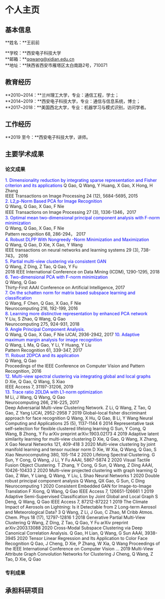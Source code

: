 # 个人主页
## 基本信息
**姓名：**王前前

**学校：**西安电子科技大学  
**邮箱：**qqwang@xidian.edu.cn  
**地址：**陕西省西安市雁塔区太白南路2号，710071  
## 教育经历
**2010~2014：**兰州理工大学，专业：通信工程，学士；  
**2014~2019：**西安电子科技大学，专业：通信与信息系统，博士；  
**2017~2018：**美国西北大学，专业：机器学习与模式识别，访问学者。

## 工作经历
**2019 至今：**西安电子科技大学，讲师。

## 主要学术成果
### 论文成果
<font color=blue>1. Dimensionality reduction by integrating sparse representation and Fisher criterion and its applications</font>
Q Gao, Q Wang, Y Huang, X Gao, X Hong, H Zhang  
IEEE Transactions on Image Processing 24 (12), 5684-5695, 2015  
<font color=blue>2. L2,p-Norm Based PCA for Image Recognition</font>  
Q Wang, Q Gao, X Gao, F Nie  
IEEE Transactions on Image Processing 27 (3), 1336-1346，2017  
<font color=blue>3. Optimal mean two-dimensional principal component analysis with F-norm minimization  </font>  
Q Wang, Q Gao, X Gao, F Nie  
Pattern recognition 68, 286-294， 2017  
<font color=blue>4. Robust DLPP With Nongreedy  -Norm Minimization and Maximization</font>  
Q Wang, Q Gao, D Xie, X Gao, Y Wang  
IEEE transactions on neural networks and learning systems 29 (3), 738-743，	2016  
<font color=blue>5. Partial multi-view clustering via consistent GAN</font>  
Q Wang, Z Ding, Z Tao, Q Gao, Y Fu  
2018 IEEE International Conference on Data Mining (ICDM), 1290-1295, 2018  
<font color=blue>6. Two-dimensional PCA with F-norm minimization</font>  
Q Wang, Q Gao  
Thirty-First AAAI Conference on Artificial Intelligence, 2017  
<font color=blue>7. On the schatten norm for matrix based subspace learning and classification</font>  
Q Wang, F Chen, Q Gao, X Gao, F Nie  
Neurocomputing 216, 192-199, 2016  
<font color=blue>8. Learning more distinctive representation by enhanced PCA network</font>  
Y Liu, S Zhao, Q Wang, Q Gao  
Neurocomputing 275, 924-931, 2018  
<font color=blue>9. Angle Principal Component Analysis.</font>  
Q Wang, Q Gao, X Gao, F Nie
IJCAI, 2936-2942, 2017
<font color=blue>10. Adaptive maximum margin analysis for image recognition</font>  
Q Wang, L Ma, Q Gao, Y Li, Y Huang, Y Liu  
Pattern Recognition 61, 339-347, 2017  
<font color=blue>11. Robust 2DPCA and its application</font>  
Q Wang, Q Gao  
Proceedings of the IEEE Conference on Computer Vision and Pattern Recognition, 2016  
<font color=blue>12. Multi-view spectral clustering via integrating global and local graphs</font>  
D Xie, Q Gao, Q Wang, S Xiao  
IEEE Access 7, 31197-31206, 2019  
<font color=blue>13. Trace ratio 2DLDA with L1-norm optimization</font>  
M Li, J Wang, Q Wang, Q Gao  
Neurocomputing 266, 216-225, 2017  
Deep Adversarial Multi-view Clustering Network.
Z Li, Q Wang, Z Tao, Q Gao, Z Yang
IJCAI, 2952-2958	7	2019
Global–local fisher discriminant approach for face recognition
Q Wang, X Hu, Q Gao, B Li, Y Wang
Neural Computing and Applications 25 (5), 1137-1144	6	2014
Representative task self-selection for flexible clustered lifelong learning
G Sun, Y Cong, Q Wang, B Zhong, Y Fu
arXiv preprint arXiv:1903.02173	4	2019
Adaptive latent similarity learning for multi-view clustering
D Xie, Q Gao, Q Wang, X Zhang, X Gao
Neural Networks 121, 409-418	3	2020
Multi-view clustering by joint manifold learning and tensor nuclear norm
D Xie, W Xia, Q Wang, Q Gao, S Xiao
Neurocomputing 380, 105-114	2	2020
Lifelong Spectral Clustering.
G Sun, Y Cong, Q Wang, J Li, Y Fu
AAAI, 5867-5874	2	2020
Visual Tactile Fusion Object Clustering.
T Zhang, Y Cong, G Sun, Q Wang, Z Ding
AAAI, 10426-10433	2	2020
Multi-view projected clustering with graph learning
Q Gao, Z Wan, Y Liang, Q Wang, Y Liu, L Shao
Neural Networks	1	2020
Double robust principal component analysis
Q Wang, QX Gao, G Sun, C Ding
Neurocomputing	1	2020
Consistent Embedded GAN for Image-to-Image Translation
F Xiong, Q Wang, Q Gao
IEEE Access 7, 126651-126661	1	2019
Adaptive Semi-Supervised Classification by Joint Global and Local Graph
S Deng, Q Wang, Q Gao
IEEE Access 7, 87212-87222	1	2019
The Climate Impact of Aerosols on Lightning: Is it Detectable from 2 Long-term Aerosol and Meteorological Data? 3
Q Wang, Z Li, J Guo, C Zhao, M Cribb
Atmos. Chem. Phys 18 (17), 12797-12816	1	2018
Generative Partial Multi-View Clustering
Q Wang, Z Ding, Z Tao, Q Gao, Y Fu
arXiv preprint arXiv:2003.13088		2020
Cross-Modal Subspace Clustering via Deep Canonical Correlation Analysis.
Q Gao, H Lian, Q Wang, G Sun
AAAI, 3938-3945		2020
Tensor Linear Regression and Its Application to Color Face Recognition
Q Gao, J Cheng, D Xie, P Zhang, W Xia, Q Wang
Proceedings of the IEEE International Conference on Computer Vision …		2019
Multi-View Attribute Graph Convolution Networks for Clustering
J Cheng, Q Wang, Z Tao, D Xie, Q Gao

### 专利成果

## 承担科研项目
### 
